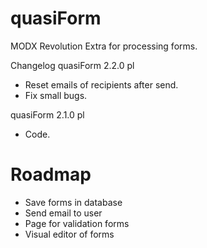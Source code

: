 # quasiForm
MODX Revolution Extra for processing forms.

Changelog
quasiForm 2.2.0 pl
* Reset emails of recipients after send.
* Fix small bugs.

quasiForm 2.1.0 pl
* Code.

# Roadmap
* Save forms in database
* Send email to user
* Page for validation forms
* Visual editor of forms